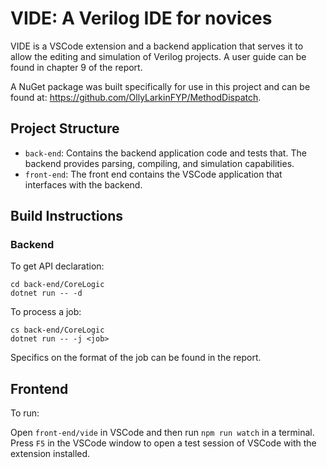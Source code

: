 # VIDE: A Verilog IDE for novices

VIDE is a VSCode extension and a backend application that serves it to allow the editing and simulation of Verilog projects. A user guide can be found in chapter 9 of the report.

A NuGet package was built specifically for use in this project and can be found at: https://github.com/OllyLarkinFYP/MethodDispatch. 

## Project Structure

-   `back-end`: Contains the backend application code and tests that. The backend provides parsing, compiling, and simulation capabilities.
-   `front-end`: The front end contains the VSCode application that interfaces with the backend.

## Build Instructions

### Backend

To get API declaration:

```
cd back-end/CoreLogic
dotnet run -- -d
```

To process a job:

```
cs back-end/CoreLogic
dotnet run -- -j <job>
```

Specifics on the format of the job can be found in the report.

## Frontend

To run:

Open `front-end/vide` in VSCode and then run `npm run watch` in a terminal. Press `F5` in the VSCode window to open a test session of VSCode with the extension installed.

